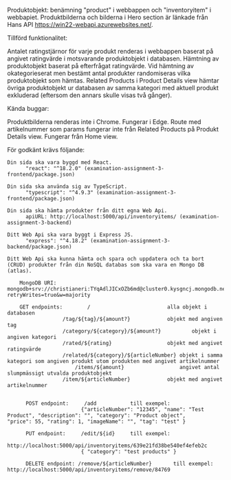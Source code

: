 Produktobjekt: benämning "product" i webbappen och "inventoryitem" i webbapiet.
Produktbilderna och bilderna i Hero section är länkade från Hans API https://win22-webapi.azurewebsites.net/.


Tillförd funktionalitet:

Antalet ratingstjärnor för varje produkt renderas i webbappen baserat på angivet ratingvärde i motsvarande produktobjekt i databasen.
Hämtning av produktobjekt baserat på efterfrågat ratingvärde. 
Vid hämtning av okategorieserat men bestämt antal produkter randomiseras vilka produktobjekt som hämtas.
Related Products i Product Details view hämtar övriga produktobjekt ur databasen av samma kategori med aktuell produkt exkluderad (eftersom den annars skulle visas två gånger).



Kända buggar:

Produktbilderna renderas inte i Chrome. Fungerar i Edge.
Route med artikelnummer som params fungerar inte från Related Products på Produkt Details view. Fungerar från Home view. 



För godkänt krävs följande:

	Din sida ska vara byggd med React.
		  "react": "^18.2.0" (examination-assignment-3-frontend/package.json)

	Din sida ska använda sig av TypeScript.
		  "typescript": "^4.9.3" (examination-assignment-3-frontend/package.json)		

	Din sida ska hämta produkter från ditt egna Web Api.
		  apiURL: http://localhost:5000/api/inventoryitems/ (examination-assignment-3-backend)

	Ditt Web Api ska vara byggt i Express JS.
		  "express": "^4.18.2" (examination-assignment-3-backend/package.json)

	Ditt Web Api ska kunna hämta och spara och uppdatera och ta bort (CRUD) produkter från din NoSQL databas som ska vara en Mongo DB (atlas).

		MongoDB URI: mongodb+srv://christianeri:TYqAdlJICxOZb6md@cluster0.kysgncj.mongodb.net/win22?retryWrites=true&w=majority

	  	GET endpoints:	      /					    	alla objekt i databasen
				      /tag/${tag}/${amount?}			objekt med angiven tag 
			 	      /category/${category}/${amount?}	    	objekt i angiven kategori
				      /rated/${rating}			        objekt med angivet ratingvärde 
				      /related/${category}/${articleNumber}	objekt i samma kategori som angiven produkt utom produkten med angivet artikelnummer 
			      	      /items/${amount}			        angivet antal slumpmässigt utvalda produktobjekt
				      /item/${articleNumber}			objekt med angivet artikelnummer


		  POST endpoint:	 /add	    	till exempel: 
		  					{"articleNumber": "12345", "name": "Test Product", "description": "", "category": "Product object",   				                		"price": 55, "rating": 1, "imageName": "", "tag": "test" }
				       	
		  PUT endpoint:	 	/edit/${id}     till exempel: 
                                                    http://localhost:5000/api/inventoryitems/639e21fd38be540ef4efeb2c
							{ "category": "test products" }

		  DELETE endpoint: /remove/${articleNumber}       till exempel: http://localhost:5000/api/inventoryitems/remove/84769
      

